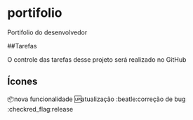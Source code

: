 # portifolio
Portifolio do desenvolvedor

##Tarefas

O controle das tarefas desse projeto será realizado no GitHub

## Ícones

:package:nova funcionalidade
:up:atualização
:beatle:correção de bug
:checkred_flag:release